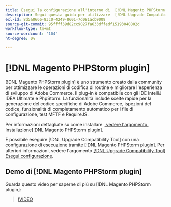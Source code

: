 ```yaml
---
title: Esegui la configurazione all'interno di  [!DNL Magento PHPStorm plugin]
description: Segui questa guida per utilizzare  [!DNL Upgrade Compatibility Tool] all'interno di [!DNL Magento PHPStorm plugin].
exl-id: 8d5a0666-83c0-4249-8601-7d081acb9009
source-git-commit: 95ffff39d82cc9027fa633dffedf15193040802d
workflow-type: tm+mt
source-wordcount: '104'
ht-degree: 0%

---
```


# [!DNL Magento PHPStorm plugin]

[!DNL Magento PHPStorm plugin] è uno strumento creato dalla community per ottimizzare le operazioni di codifica di routine e migliorare l&#39;esperienza di sviluppo di Adobe Commerce. Il plug-in è compatibile con gli IDE IntelliJ IDEA Ultimate e PhpStorm. La funzionalità include scelte rapide per la generazione del codice specifiche di Adobe Commerce, ispezioni del codice, funzionalità di completamento automatico per i file di configurazione, test MFTF e RequireJS.

Per informazioni dettagliate su come installare [, vedere l&#39;argomento &#x200B;](https://developer.adobe.com/commerce/php/best-practices/phpstorm/install/)Installazione[!DNL Magento PHPStorm plugin].

È possibile eseguire [!DNL Upgrade Compatibility Tool] con una configurazione di esecuzione tramite [!DNL Magento PHPStorm plugin]. Per ulteriori informazioni, vedere l&#39;argomento [[!DNL Upgrade Compatibility Tool] Esegui configurazione](https://developer.adobe.com/commerce/php/best-practices/phpstorm/run-configuration/).

## Demo di [!DNL Magento PHPStorm plugin]

Guarda questo video per saperne di più su [!DNL Magento PHPStorm plugin]:

>[!VIDEO](https://video.tv.adobe.com/v/344406?quality=12&captions=ita)
